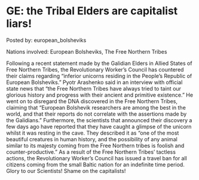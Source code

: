 # GE: the Tribal Elders are capitalist liars!

Posted by: european_bolsheviks

Nations involved: European Bolsheviks, The Free Northern Tribes

Following a recent statement made by the Galidian Elders in Allied States of Free Northern Tribes, the Revolutionary Worker’s Council has countered their claims regarding “inferior unicorns residing in the People’s Republic of European Bolsheviks.”
Pyotr Arashenko said in an interview with official state news that “the Free Northern Tribes have always tried to taint our glorious history and progress with their ancient and primitive existence.” 
He went on to disregard the DNA discovered in the Free Northern Tribes, claiming that “European Bolshevik researchers are among the best in the world, and that their reports do not correlate with the assertions made by the Galidians.”
Furthermore, the scientists that announced their discovery a few days ago have reported that they have caught a glimpse of the unicorn whilst it was resting in the cave. They described it as “one of the most beautiful creatures in human history, and the possibility of any animal similar to its majesty coming from the Free Northern tribes is foolish and counter-productive.”
As a result of the Free Northern Tribes’ tactless actions, the Revolutionary Worker’s Council has issued a travel ban for all citizens coming from the small Baltic nation for an indefinite time period. 
Glory to our Scientists! Shame on the capitalists!
